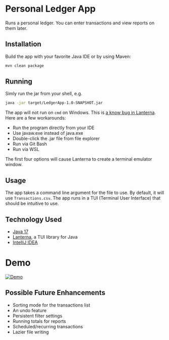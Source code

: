 # Personal Ledger App

Runs a personal ledger. You can enter transactions and view reports on them later.

## Installation

Build the app with your favorite Java IDE or by using Maven:
```bash
mvn clean package
```

## Running

Simly run the jar from your shell, e.g.
```bash
java -jar target/LedgerApp-1.0-SNAPSHOT.jar
```

The app will not run on `cmd` on Windows. This is [a know bug in Lanterna](https://github.com/mabe02/lanterna/issues/593).
Here are a few workarounds:

- Run the program directly from your IDE
- Use javaw.exe instead of java.exe
- Double-click the .jar file from file explorer
- Run via Git Bash
- Run via WSL

The first four options will cause Lanterna to create a terminal emulator window.

## Usage

The app takes a command line argument for the file to use. By default, it will use `Transactions.csv`.
The app runs in a TUI (Terminal User Interface) that should be intuitive to use.

## Technology Used

- [Java 17](https://www.oracle.com/java/technologies/javase/jdk17-archive-downloads.html)
- [Lanterna](https://github.com/mabe02/lanterna), a TUI library for Java
- [IntelliJ IDEA](https://www.jetbrains.com/idea/)

# Demo

[![Demo](https://asciinema.org/a/rGIYM7Xyx08iWrlqX441u4thv.svg)](https://asciinema.org/a/rGIYM7Xyx08iWrlqX441u4thv?startAt=10&autoplay=1)

## Possible Future Enhancements

- Sorting mode for the transactions list
- An undo feature
- Persistent filter settings
- Running totals for reports
- Scheduled/recurring transactions
- Lazier file writing
